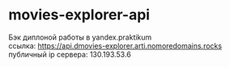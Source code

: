 # movies-explorer-api

Бэк диплоной работы в yandex.praktikum   
ссылка: https://api.dmovies-explorer.arti.nomoredomains.rocks   
публичный ip сервера: 130.193.53.6   
